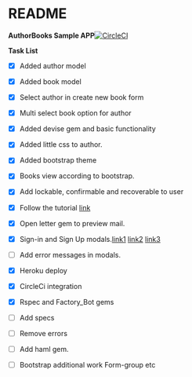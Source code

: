 # README

**AuthorBooks Sample APP**[![CircleCI](https://circleci.com/gh/kaushikhande/AuthorBook.svg?style=svg)](https://circleci.com/gh/kaushikhande/AuthorBook)

**Task List**
- [x] Added author model
- [x] Added book model
- [x] Select author in create new book form
- [x] Multi select book option for author
- [x] Added devise gem and basic functionality
- [x] Added little css to author.
- [x] Added bootstrap theme
- [x] Books view according to bootstrap.
- [x] Add lockable, confirmable and recoverable to user
- [x] Follow the tutorial [link](https://www.sitepoint.com/devise-authentication-in-depth/)
- [x] Open letter gem to preview mail.
- [x] Sign-in and Sign Up modals.[link1](https://strandcode.com/2013/08/23/embedding-devise-forms-in-twitter-bootstrap-modals/) [link2](https://medium.com/@twitting4fun/rails-4-ajax-login-using-devise-b279d90934af) [link3](https://blog.andrewray.me/how-to-set-up-devise-ajax-authentication-with-rails-4-0/)
- [ ] Add error messages in modals.
- [x] Heroku deploy
- [x] CircleCi integration
- [x] Rspec and Factory_Bot gems
- [ ] Add specs
- [ ] Remove errors
- [ ] Add haml gem.
- [ ] Bootstrap additional work Form-group etc

